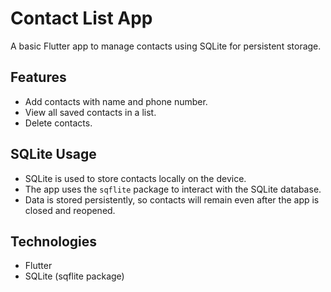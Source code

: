 # Contact List App

A basic Flutter app to manage contacts using SQLite for persistent storage.

## Features

- Add contacts with name and phone number.
- View all saved contacts in a list.
- Delete contacts.

## SQLite Usage

- SQLite is used to store contacts locally on the device.
- The app uses the `sqflite` package to interact with the SQLite database.
- Data is stored persistently, so contacts will remain even after the app is closed and reopened.

## Technologies

- Flutter
- SQLite (sqflite package)

